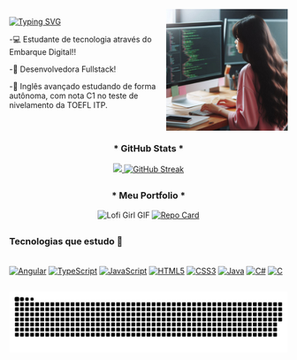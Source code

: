 <img align="right" alt="gif" height="220" width="220" src="img/img-ia.jpeg">

[![Typing SVG](https://readme-typing-svg.demolab.com?font=Fira+Code&size=26&pause=1000&color=EB1F6A&random=false&width=580&height=40&lines=%3Ch1%3E+Oie%2C+Eu+sou+J%C3%A9ssica+Neves+%3C%2Fh1%3E)](https://git.io/typing-svg)

-💻 Estudante de tecnologia através do Embarque Digital!!

-📱 Desenvolvedora Fullstack!

-📌 Inglês avançado estudando de forma autônoma, com nota C1 no teste de <br> nivelamento da TOEFL ITP.

</br>

## 

<h3 align="center"> * GitHub Stats * </h3>

<div align="center">
<a href="https://github.com/jessicamdsn">
<img height="170em" src="https://github-readme-stats.vercel.app/api/top-langs/?username=jessicamdsn&layout=compact&bg_color=0D1117&border_color=444&show_icons=true&icon_color=34A049&title_color=EB1F6A&text_color=ffffff" />
<a href="https://git.io/streak-stats">
<img height="170em" src="https://streak-stats.demolab.com?user=jessicamdsn&background=0D1117&border=444&stroke=34A049&ring=EB1F6A&fire=EB1F6A&currStreakNum=34A049&sideNums=ffffff&currStreakLabel=EB1F6A&sideLabels=ffffff&dates=ffffff" alt="GitHub Streak" />
</a>
</div>

## 

<h3 align="center"> * Meu Portfolio * </h3>
<div align="center" >
  <img src="https://media.giphy.com/media/O2oAJTVio7H6k9515N/giphy.gif" width="200" height="190" alt="Lofi Girl GIF" />
  <a href="https://github.com/jessicamdsn/meu-portfolio" >
    <img src="https://github-readme-stats.vercel.app/api/pin/?username=jessicamdsn&repo=meu-portfolio&bg_color=0D1117&border_color=444&show_icons=true&icon_color=34A049&title_color=EB1F6A&text_color=ffffff" alt="Repo Card" />
  </a>
</div>


## 

<h3> Tecnologias que estudo 🚀 </h3>
</br>

<div style="display: inline_block">
    <a href="#"><img align="center" alt="Angular" src="https://img.shields.io/badge/Angular-DD0031?style=for-the-badge&logo=angular&logoColor=white"/></a>
    <a href="#"><img align="center" alt="TypeScript" src="https://img.shields.io/badge/TypeScript-007ACC?style=for-the-badge&logo=typescript&logoColor=white"/></a>
     <a href="#"><img align="center" alt="JavaScript" src="https://img.shields.io/badge/JavaScript-323330?style=for-the-badge&logo=javascript&logoColor=F7DF1E"/></a>
    <a href="#"><img align="center" alt="HTML5" src="https://img.shields.io/badge/HTML5-E34F26?style=for-the-badge&logo=html5&logoColor=white"/></a>
    <a href="#"><img align="center" alt="CSS3" src="https://img.shields.io/badge/CSS3-1572B6?style=for-the-badge&logo=css3&logoColor=white"/></a>
    <a href="#"><img align="center" alt="Java" src="https://img.shields.io/badge/java-%23ED8B00.svg?style=for-the-badge&logo=openjdk&logoColor=white"/></a>
    <a href="#"><img align="center" alt="C#" src="https://img.shields.io/badge/C%23-239120?style=for-the-badge&logo=c-sharp&logoColor=white"/></a>
    <a href="#"><img align="center" alt="C" src="https://img.shields.io/badge/c-%2300599C.svg?style=for-the-badge&logo=c&logoColor=white"/></a>
</div>

## 

<picture align="center">
  <source media="(prefers-color-scheme: dark)" srcset="https://raw.githubusercontent.com/jessicamdsn/jessicamdsn/output/github-contribution-grid-snake-dark.svg">
  <source media="(prefers-color-scheme: light)" srcset="https://raw.githubusercontent.com/jessicamdsn/jessicamdsn/output/github-contribution-grid-snake-dark.svg">
  <img align="center" alt="github contribution grid snake animation" src="https://raw.githubusercontent.com/jessicamdsn/jessicamdsn/output/github-contribution-grid-snake.svg">
</picture>

